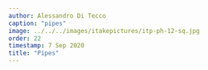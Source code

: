 ```yaml
---
author: Alessandro Di Tecco
caption: "pipes"
image: ../../../images/itakepictures/itp-ph-12-sq.jpg
order: 22
timestamp: 7 Sep 2020
title: "Pipes"
---
```

